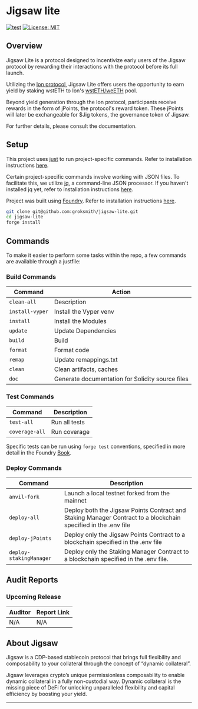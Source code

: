 # Jigsaw lite

[![test](https://github.com/groksmith/jigsaw-lite/actions/workflows/test.yml/badge.svg)](https://github.com/groksmith/jigsaw-lite/actions/workflows/test.yml)
[![License: MIT](https://img.shields.io/badge/License-MIT-blue.svg)](https://github.com/groksmith/jigsaw-lite/blob/main/LICENSE)

[foundry]: https://getfoundry.sh/
[foundry-badge]: https://img.shields.io/badge/Built%20with-Foundry-FFDB1C.svg

## Overview

Jigsaw Lite is a protocol designed to incentivize early users of the Jigsaw protocol by rewarding their interactions with the protocol before its full launch.

Utilizing the [Ion protocol](https://ionprotocol.io), Jigsaw Lite offers users the opportunity to earn yield by staking wstETH to Ion's [wstETH/weETH](https://www.app.ionprotocol.io/lend?collateralAsset=weETH&lenderAsset=wstETH&marketId=0) pool.

Beyond yield generation through the Ion protocol, participants receive rewards in the form of jPoints, the protocol's reward token. These jPoints will later be exchangeable for $Jig tokens, the governance token of Jigsaw.

For further details, please consult the documentation.

## Setup

This project uses [just](https://just.systems/man/en/) to run project-specific commands. Refer to installation instructions [here](https://github.com/casey/just?tab=readme-ov-file#installation).

Certain project-specific commands involve working with JSON files. To facilitate this, we utilize [jq](https://jqlang.github.io/jq/), a command-line JSON processor. If you haven't installed jq yet, refer to installation instructions [here](https://jqlang.github.io/jq/download/).

Project was built using [Foundry](https://book.getfoundry.sh/). Refer to installation instructions [here](https://github.com/foundry-rs/foundry#installation).

```sh
git clone git@github.com:groksmith/jigsaw-lite.git
cd jigsaw-lite
forge install
```

## Commands

To make it easier to perform some tasks within the repo, a few commands are available through a justfile:

### Build Commands

| Command         | Action                                           |
| --------------- | ------------------------------------------------ |
| `clean-all`     | Description                                      |
| `install-vyper` | Install the Vyper venv                           |
| `install`       | Install the Modules                              |
| `update`        | Update Dependencies                              |
| `build`         | Build                                            |
| `format`        | Format code                                      |
| `remap`         | Update remappings.txt                            |
| `clean`         | Clean artifacts, caches                          |
| `doc`           | Generate documentation for Solidity source files |

### Test Commands

| Command        | Description   |
| -------------- | ------------- |
| `test-all`     | Run all tests |
| `coverage-all` | Run coverage  |

Specific tests can be run using `forge test` conventions, specified in more detail in the Foundry [Book](https://book.getfoundry.sh/reference/forge/forge-test#test-options).

### Deploy Commands

| Command                 | Description                                                                                                    |
| ----------------------- | -------------------------------------------------------------------------------------------------------------- |
| `anvil-fork`            | Launch a local testnet forked from the mainnet                                                                 |
| `deploy-all`            | Deploy both the Jigsaw Points Contract and Staking Manager Contract to a blockchain specified in the .env file |
| `deploy-jPoints`        | Deploy only the Jigsaw Points Contract to a blockchain specified in the .env file                              |
| `deploy-stakingManager` | Deploy only the Staking Manager Contract to a blockchain specified in the .env file.                           |

## Audit Reports

### Upcoming Release

| Auditor | Report Link |
| ------- | ----------- |
| N/A     | N/A         |

## About Jigsaw

Jigsaw is a CDP-based stablecoin protocol that brings full flexibility and composability to your collateral through the concept of “dynamic collateral”.

Jigsaw leverages crypto’s unique permissionless composability to enable dynamic collateral in a fully non-custodial way.
Dynamic collateral is the missing piece of DeFi for unlocking unparalleled flexibility and capital efficiency by boosting your yield.

---

<p align="center">
</p>
